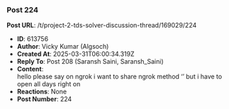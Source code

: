 ### Post 224
**Post URL**: /t/project-2-tds-solver-discussion-thread/169029/224
- **ID**: 613756
- **Author**: Vicky Kumar (Algsoch)
- **Created At**: 2025-03-31T06:00:34.319Z
- **Reply To**: Post 208 (Saransh Saini, Saransh_Saini)
- **Content**:  
  hello please say on ngrok i want to share ngrok method ‘’ but i have to open all days right on
- **Reactions**: None
- **Post Number**: 224

